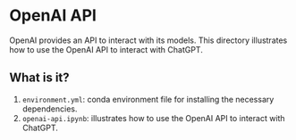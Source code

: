 # OpenAI API

OpenAI provides an API to interact with its models.  This directory illustrates
how to use the OpenAI API to interact with ChatGPT.


## What is it?

1. `environment.yml`: conda environment file for installing the necessary
   dependencies.
1. `openai-api.ipynb`: illustrates how to use the OpenAI API to interact with
   ChatGPT.
